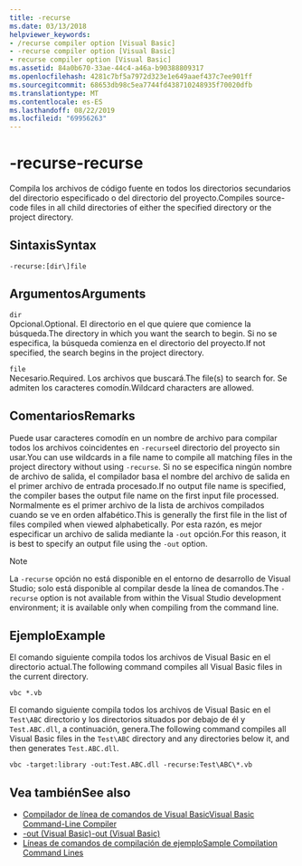 ```yaml
---
title: -recurse
ms.date: 03/13/2018
helpviewer_keywords:
- /recurse compiler option [Visual Basic]
- -recurse compiler option [Visual Basic]
- recurse compiler option [Visual Basic]
ms.assetid: 84a0b670-33ae-44c4-a46a-b90388809317
ms.openlocfilehash: 4281c7bf5a7972d323e1e649aaef437c7ee901ff
ms.sourcegitcommit: 68653db98c5ea7744fd438710248935f70020dfb
ms.translationtype: MT
ms.contentlocale: es-ES
ms.lasthandoff: 08/22/2019
ms.locfileid: "69956263"
---
```

# <a name="-recurse"></a><span data-ttu-id="e8394-102">-recurse</span><span class="sxs-lookup"><span data-stu-id="e8394-102">-recurse</span></span>
<span data-ttu-id="e8394-103">Compila los archivos de código fuente en todos los directorios secundarios del directorio especificado o del directorio del proyecto.</span><span class="sxs-lookup"><span data-stu-id="e8394-103">Compiles source-code files in all child directories of either the specified directory or the project directory.</span></span>  
  
## <a name="syntax"></a><span data-ttu-id="e8394-104">Sintaxis</span><span class="sxs-lookup"><span data-stu-id="e8394-104">Syntax</span></span>  
  
```  
-recurse:[dir\]file  
```  
  
## <a name="arguments"></a><span data-ttu-id="e8394-105">Argumentos</span><span class="sxs-lookup"><span data-stu-id="e8394-105">Arguments</span></span>  
 `dir`  
 <span data-ttu-id="e8394-106">Opcional.</span><span class="sxs-lookup"><span data-stu-id="e8394-106">Optional.</span></span> <span data-ttu-id="e8394-107">El directorio en el que quiere que comience la búsqueda.</span><span class="sxs-lookup"><span data-stu-id="e8394-107">The directory in which you want the search to begin.</span></span> <span data-ttu-id="e8394-108">Si no se especifica, la búsqueda comienza en el directorio del proyecto.</span><span class="sxs-lookup"><span data-stu-id="e8394-108">If not specified, the search begins in the project directory.</span></span>  
  
 `file`  
 <span data-ttu-id="e8394-109">Necesario.</span><span class="sxs-lookup"><span data-stu-id="e8394-109">Required.</span></span> <span data-ttu-id="e8394-110">Los archivos que buscará.</span><span class="sxs-lookup"><span data-stu-id="e8394-110">The file(s) to search for.</span></span> <span data-ttu-id="e8394-111">Se admiten los caracteres comodín.</span><span class="sxs-lookup"><span data-stu-id="e8394-111">Wildcard characters are allowed.</span></span>  
  
## <a name="remarks"></a><span data-ttu-id="e8394-112">Comentarios</span><span class="sxs-lookup"><span data-stu-id="e8394-112">Remarks</span></span>  
 <span data-ttu-id="e8394-113">Puede usar caracteres comodín en un nombre de archivo para compilar todos los archivos coincidentes en `-recurse`el directorio del proyecto sin usar.</span><span class="sxs-lookup"><span data-stu-id="e8394-113">You can use wildcards in a file name to compile all matching files in the project directory without using `-recurse`.</span></span> <span data-ttu-id="e8394-114">Si no se especifica ningún nombre de archivo de salida, el compilador basa el nombre del archivo de salida en el primer archivo de entrada procesado.</span><span class="sxs-lookup"><span data-stu-id="e8394-114">If no output file name is specified, the compiler bases the output file name on the first input file processed.</span></span> <span data-ttu-id="e8394-115">Normalmente es el primer archivo de la lista de archivos compilados cuando se ve en orden alfabético.</span><span class="sxs-lookup"><span data-stu-id="e8394-115">This is generally the first file in the list of files compiled when viewed alphabetically.</span></span> <span data-ttu-id="e8394-116">Por esta razón, es mejor especificar un archivo de salida mediante la `-out` opción.</span><span class="sxs-lookup"><span data-stu-id="e8394-116">For this reason, it is best to specify an output file using the `-out` option.</span></span>  
  
> [!NOTE]
> <span data-ttu-id="e8394-117">La `-recurse` opción no está disponible en el entorno de desarrollo de Visual Studio; solo está disponible al compilar desde la línea de comandos.</span><span class="sxs-lookup"><span data-stu-id="e8394-117">The `-recurse` option is not available from within the Visual Studio development environment; it is available only when compiling from the command line.</span></span>  
  
## <a name="example"></a><span data-ttu-id="e8394-118">Ejemplo</span><span class="sxs-lookup"><span data-stu-id="e8394-118">Example</span></span>  
 <span data-ttu-id="e8394-119">El comando siguiente compila todos los archivos de Visual Basic en el directorio actual.</span><span class="sxs-lookup"><span data-stu-id="e8394-119">The following command compiles all Visual Basic files in the current directory.</span></span>  
  
```console
vbc *.vb  
```  
  
 <span data-ttu-id="e8394-120">El comando siguiente compila todos los archivos de Visual Basic en el `Test\ABC` directorio y los directorios situados por debajo de él y `Test.ABC.dll`, a continuación, genera.</span><span class="sxs-lookup"><span data-stu-id="e8394-120">The following command compiles all Visual Basic files in the `Test\ABC` directory and any directories below it, and then generates `Test.ABC.dll`.</span></span>  
  
```console
vbc -target:library -out:Test.ABC.dll -recurse:Test\ABC\*.vb  
```  
  
## <a name="see-also"></a><span data-ttu-id="e8394-121">Vea también</span><span class="sxs-lookup"><span data-stu-id="e8394-121">See also</span></span>

- [<span data-ttu-id="e8394-122">Compilador de línea de comandos de Visual Basic</span><span class="sxs-lookup"><span data-stu-id="e8394-122">Visual Basic Command-Line Compiler</span></span>](../../../visual-basic/reference/command-line-compiler/index.md)
- [<span data-ttu-id="e8394-123">-out (Visual Basic)</span><span class="sxs-lookup"><span data-stu-id="e8394-123">-out (Visual Basic)</span></span>](../../../visual-basic/reference/command-line-compiler/out.md)
- [<span data-ttu-id="e8394-124">Líneas de comandos de compilación de ejemplo</span><span class="sxs-lookup"><span data-stu-id="e8394-124">Sample Compilation Command Lines</span></span>](../../../visual-basic/reference/command-line-compiler/sample-compilation-command-lines.md)
